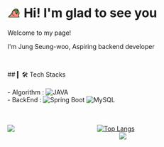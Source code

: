 <h1><img src="https://github.com/iamericanartist/SlackMojis/blob/master/Emojis/slowparrot.gif" width="30"/> Hi! I'm glad to see you</h1>
<p> Welcome to my page! </p>
<p> I'm Jung Seung-woo, Aspiring backend developer</p><br>
<p>
 ## ▎🛠 Tech Stacks <br><br>
 - Algorithm : 
 <img alt="JAVA" src="https://img.shields.io/badge/-JAVA-critical?style=flat-square&logo=JAVA&logoColor=white" /><br>
 - BackEnd : 
 <img alt="Spring Boot" src="https://img.shields.io/badge/-Spring Boot-brightgreen?style=flat-square&logo=springboot&logoColor=white" />
 <img alt="MySQL" src="https://img.shields.io/badge/-MySQL-informational?style=flat-square&logo=MySQL&logoColor=white" /><br>
</p>

<br><br>
[![Top Langs](https://github-readme-stats.vercel.app/api/top-langs/?username=jsw6701&layout=compact)](https://github.com/jsw6701/github-readme-stats)
<img align="left" width = "40%" src = "https://github-readme-stats.vercel.app/api/top-langs/?username=jsw6701">
<img align="right" width="50%" src="https://github-readme-stats.vercel.app/api?username=jsw6701&show_icons=true&theme=cobalt">

